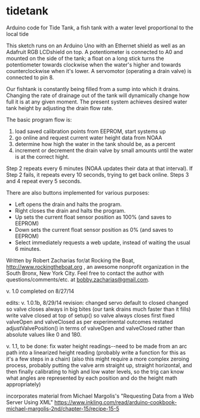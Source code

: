 tidetank
========

Arduino code for Tide Tank, a fish tank with a water level proportional to the local tide

This sketch runs on an Arduino Uno with an Ethernet shield as well as an Adafruit RGB LCDshield on top.
 A potentiometer is connected to A0 and mounted on the side of the tank; a float on a long stick 
 turns the potentiometer towards clockwise when the water's higher and towards counterclockwise 
 when it's lower.
 A servomotor (operating a drain valve) is connected to pin 8.
 
 Our fishtank is constantly being filled from a sump into which it drains. Changing the rate
 of drainage out of the tank will dynamically change how full it is at any given moment. The
 present system achieves desired water tank height by adjusting the drain flow rate.
 
 The basic program flow is:
 
 1) load saved calibration points from EEPROM, start systems up
 2) go online and request current water height data from NOAA
 3) determine how high the water in the tank should be, as a percent
 4) increment or decrement the drain valve by small amounts until the water is at the correct hight.
 
 Step 2 repeats every 6 minutes (NOAA updates their data at that interval).
 If Step 2 fails, it repeats every 10 seconds, trying to get back online.
 Steps 3 and 4 repeat every 5 seconds.
 
 There are also buttons implemented for various purposes:
 * Left opens the drain and halts the program.
 * Right closes the drain and halts the program.
 * Up sets the current float sensor position as 100% (and saves to EEPROM)
 * Down sets the current float sensor position as 0% (and saves to EEPROM)
 * Select immediately requests a web update, instead of waiting the usual 6 minutes.
 
 Written by Robert Zacharias for/at Rocking the Boat, http://www.rockingtheboat.org , an awesome
 nonprofit organization in the South Bronx, New York City. Feel free to contact the author with 
 questions/comments/etc. at bobby.zacharias@gmail.com.
 
 v. 1.0 completed on 8/27/14
 
 edits:
 v. 1.0.1b, 8/29/14 revision: 
   changed servo default to closed
   changed so valve closes always in big bites (our tank drains much faster than it fills)
   write valve closed at top of setup() so valve always closes first
   fixed valveOpen and valveClosed as per experimental outcomes
   restated adjustValvePosition() in terms of valveOpen and valveClosed rather than absolute values like 0 and 180. 
 
 v. 1.1, to be done:
  fix water height readings--need to be made from an arc path into a linearized height reading
  (probably write a function for this as it's a few steps in a chain)
  (also this might require a more complex zeroing process, probably putting the valve arm straight up,
   straight horizontal, and then finally calibrating to high and low water levels, so the trig can
    know what angles are represented by each position and do the height math appropriately) 
 
 incorporates material from Michael Margolis's "Requesting Data from a Web Server Using XML" https://www.inkling.com/read/arduino-cookbook-michael-margolis-2nd/chapter-15/recipe-15-5
 
